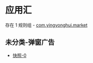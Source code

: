 # 应用汇

存在 1 规则组 - [com.yingyonghui.market](/src/apps/com.yingyonghui.market.ts)

## 未分类-弹窗广告

- [快照-0](https://i.gkd.li/i/13538316)
